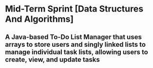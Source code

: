 # Mid-Term Sprint [Data Structures And Algorithms]
## A Java-based To-Do List Manager that uses arrays to store users and singly linked lists to manage individual task lists, allowing users to create, view, and update tasks
